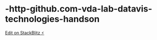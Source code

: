 # -http-github.com-vda-lab-datavis-technologies-handson

[Edit on StackBlitz ⚡️](https://stackblitz.com/edit/js-kj8lal)
